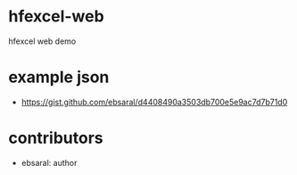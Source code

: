 # hfexcel-web

hfexcel web demo

# example json 

- https://gist.github.com/ebsaral/d4408490a3503db700e5e9ac7d7b71d0

# contributors
- ebsaral: author